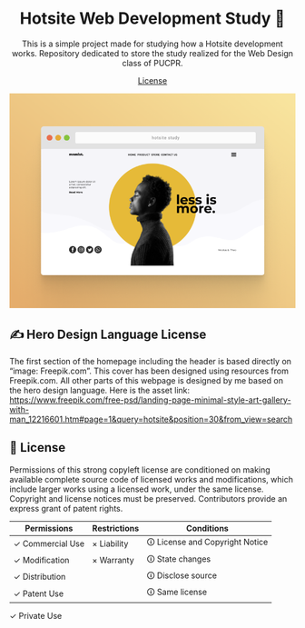 <h1 align="center">Hotsite Web Development Study 🔖</h1>

<p align="center">
  This is a simple project made for studying how a Hotsite development works. Repository dedicated to store the study realized for the Web Design class of PUCPR.
</p>

<p align="center">
  <a href="./LICENSE">License</a>
</p>

<img src="./sample.png">

## ✍️ Hero Design Language License

The first section of the homepage including the header is based directly on “image: Freepik.com”. This cover has been designed using resources from Freepik.com. All other parts of this webpage is designed by me based on the hero design language. Here is the asset link: https://www.freepik.com/free-psd/landing-page-minimal-style-art-gallery-with-man_12216601.htm#page=1&query=hotsite&position=30&from_view=search

## 📄 License

Permissions of this strong copyleft license are conditioned on making available complete source code of licensed works and modifications, which include larger works using a licensed work, under the same license. Copyright and license notices must be preserved. Contributors provide an express grant of patent rights.

| Permissions | Restrictions | Conditions
| --- | --- | --- 
&check; Commercial Use | &times; Liability | &#x1f6c8; License and Copyright Notice
&check; Modification   | &times; Warranty | &#x1f6c8; State changes
&check; Distribution |  | &#x1f6c8; Disclose source
&check; Patent Use |  | &#x1f6c8; Same license
&check; Private Use
